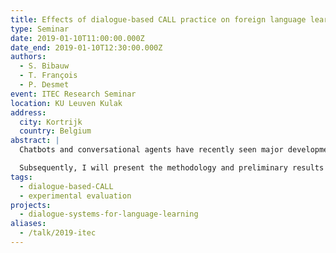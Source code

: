 ```yaml
---
title: Effects of dialogue-based CALL practice on foreign language learning
type: Seminar
date: 2019-01-10T11:00:00.000Z
date_end: 2019-01-10T12:30:00.000Z
authors:
  - S. Bibauw
  - T. François
  - P. Desmet
event: ITEC Research Seminar
location: KU Leuven Kulak
address:
  city: Kortrijk
  country: Belgium
abstract: |
  Chatbots and conversational agents have recently seen major developments in many domains, including education. In foreign language learning, dialogue-based computer-assisted language learning (CALL) applications allow a learner to practice a foreign language by having a conversation with a computer, be it orally or in writing. I will first present the results of our multilevel meta-analysis on the effectiveness of dialogue-based CALL for second language acquisition, including how exploratory moderator analyses give directions for the design of future conversational applications.

  Subsequently, I will present the methodology and preliminary results from a randomised controlled study on the effects of LanguageHero, a dialogue-based CALL game developed by the Leuven-based startup Linguineo. The study measured the effects of three sessions of practice with the game on fluency and vocabulary development in 11 class groups of elementary learners of French across 4 Flemish schools (N = 215 participants). More specifically, we measured how practice with the chatbot affected spoken fluency in a computer-delivered interview, and how the in-game written fluency could be related to it. We also compared two distinct versions of the game (dialogue system dynamic interaction vs. dialogue completion activity) to establish whether the level of interactivity and spontaneity of the writing activity affected the learning outcomes.
tags:
  - dialogue-based-CALL
  - experimental evaluation
projects:
  - dialogue-systems-for-language-learning
aliases:
  - /talk/2019-itec
---
```

